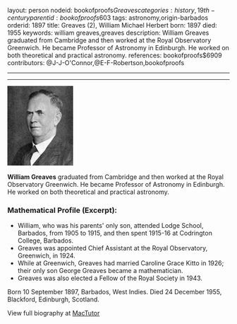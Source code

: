layout: person
nodeid: bookofproofs$Greaves
categories: history,19th-century
parentid: bookofproofs$603
tags: astronomy,origin-barbados
orderid: 1897
title: Greaves (2), William Michael Herbert
born: 1897
died: 1955
keywords: william greaves,greaves
description: William Greaves graduated from Cambridge and then worked at the Royal Observatory Greenwich. He became Professor of Astronomy in Edinburgh. He worked on both theoretical and practical astronomy.
references: bookofproofs$6909
contributors: @J-J-O'Connor,@E-F-Robertson,bookofproofs

---



---

![Greaves.jpg](https://github.com/bookofproofs/bookofproofs.github.io/blob/main/_sources/_assets/images/portraits/Greaves.jpg?raw=true)

**William Greaves** graduated from Cambridge and then worked at the Royal Observatory Greenwich. He became Professor of Astronomy in Edinburgh. He worked on both theoretical and practical astronomy.

### Mathematical Profile (Excerpt):
* William, who was his parents' only son, attended Lodge School, Barbados, from 1905 to 1915, and then spent 1915-16 at Codrington College, Barbados.
* Greaves was appointed Chief Assistant at the Royal Observatory, Greenwich, in 1924.
* While at Greenwich, Greaves had married Caroline Grace Kitto in 1926; their only son George Greaves became a mathematician.
* Greaves was also elected a Fellow of the Royal Society in 1943.

Born 10 September 1897, Barbados, West Indies. Died 24 December 1955, Blackford, Edinburgh, Scotland.

View full biography at [MacTutor](https://mathshistory.st-andrews.ac.uk/Biographies/Greaves/)
